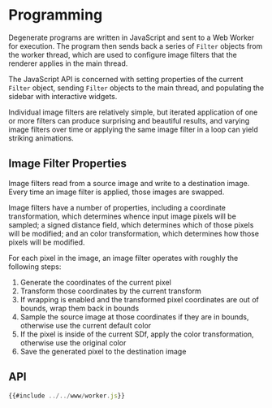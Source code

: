 # Programming

Degenerate programs are written in JavaScript and sent to a Web Worker for
execution. The program then sends back a series of `Filter` objects from the
worker thread, which are used to configure image filters that the renderer
applies in the main thread.

The JavaScript API is concerned with setting properties of the current `Filter`
object, sending `Filter` objects to the main thread, and populating the sidebar
with interactive widgets.

Individual image filters are relatively simple, but iterated application of one
or more filters can produce surprising and beautiful results, and varying image
filters over time or applying the same image filter in a loop can yield
striking animations.

## Image Filter Properties

Image filters read from a source image and write to a destination image. Every
time an image filter is applied, those images are swapped.

Image filters have a number of properties, including a coordinate
transformation, which determines whence input image pixels will be sampled; a
signed distance field, which determines which of those pixels will be modified;
and an color transformation, which determines how those pixels will be
modified.

For each pixel in the image, an image filter operates with roughly the
following steps:

1. Generate the coordinates of the current pixel
2. Transform those coordinates by the current transform
3. If wrapping is enabled and the transformed pixel coordinates are out of
   bounds, wrap them back in bounds
4. Sample the source image at those coordinates if they are in bounds,
   otherwise use the current default color
5. If the pixel is inside of the current SDf, apply the color transformation,
   otherwise use the original color
6. Save the generated pixel to the destination image

## API

```javascript
{{#include ../../www/worker.js}}
```
